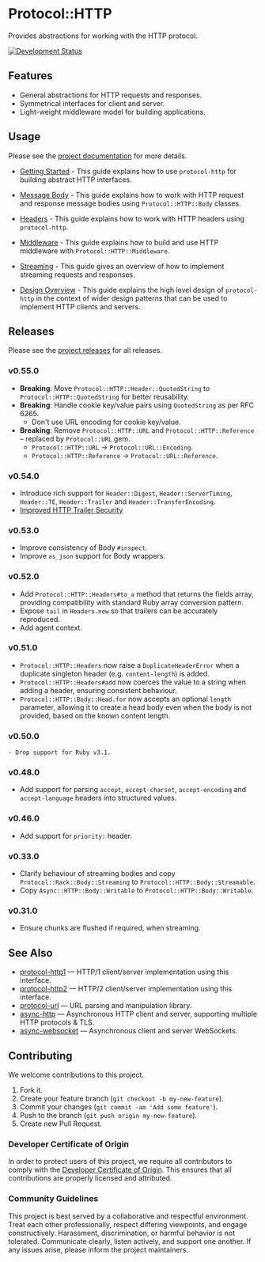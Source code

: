 # Protocol::HTTP

Provides abstractions for working with the HTTP protocol.

[![Development Status](https://github.com/socketry/protocol-http/workflows/Test/badge.svg)](https://github.com/socketry/protocol-http/actions?workflow=Test)

## Features

  - General abstractions for HTTP requests and responses.
  - Symmetrical interfaces for client and server.
  - Light-weight middleware model for building applications.

## Usage

Please see the [project documentation](https://socketry.github.io/protocol-http/) for more details.

  - [Getting Started](https://socketry.github.io/protocol-http/guides/getting-started/index) - This guide explains how to use `protocol-http` for building abstract HTTP interfaces.

  - [Message Body](https://socketry.github.io/protocol-http/guides/message-body/index) - This guide explains how to work with HTTP request and response message bodies using `Protocol::HTTP::Body` classes.

  - [Headers](https://socketry.github.io/protocol-http/guides/headers/index) - This guide explains how to work with HTTP headers using `protocol-http`.

  - [Middleware](https://socketry.github.io/protocol-http/guides/middleware/index) - This guide explains how to build and use HTTP middleware with `Protocol::HTTP::Middleware`.

  - [Streaming](https://socketry.github.io/protocol-http/guides/streaming/index) - This guide gives an overview of how to implement streaming requests and responses.

  - [Design Overview](https://socketry.github.io/protocol-http/guides/design-overview/index) - This guide explains the high level design of `protocol-http` in the context of wider design patterns that can be used to implement HTTP clients and servers.

## Releases

Please see the [project releases](https://socketry.github.io/protocol-http/releases/index) for all releases.

### v0.55.0

  - **Breaking**: Move `Protocol::HTTP::Header::QuotedString` to `Protocol::HTTP::QuotedString` for better reusability.
  - **Breaking**: Handle cookie key/value pairs using `QuotedString` as per RFC 6265.
      - Don't use URL encoding for cookie key/value.
  - **Breaking**: Remove `Protocol::HTTP::URL` and `Protocol::HTTP::Reference` – replaced by `Protocol::URL` gem.
      - `Protocol::HTTP::URL` -\> `Protocol::URL::Encoding`.
      - `Protocol::HTTP::Reference` -\> `Protocol::URL::Reference`.

### v0.54.0

  - Introduce rich support for `Header::Digest`, `Header::ServerTiming`, `Header::TE`, `Header::Trailer` and `Header::TransferEncoding`.
  - [Improved HTTP Trailer Security](https://socketry.github.io/protocol-http/releases/index#improved-http-trailer-security)

### v0.53.0

  - Improve consistency of Body `#inspect`.
  - Improve `as_json` support for Body wrappers.

### v0.52.0

  - Add `Protocol::HTTP::Headers#to_a` method that returns the fields array, providing compatibility with standard Ruby array conversion pattern.
  - Expose `tail` in `Headers.new` so that trailers can be accurately reproduced.
  - Add agent context.

### v0.51.0

  - `Protocol::HTTP::Headers` now raise a `DuplicateHeaderError` when a duplicate singleton header (e.g. `content-length`) is added.
  - `Protocol::HTTP::Headers#add` now coerces the value to a string when adding a header, ensuring consistent behaviour.
  - `Protocol::HTTP::Body::Head.for` now accepts an optional `length` parameter, allowing it to create a head body even when the body is not provided, based on the known content length.

### v0.50.0

    - Drop support for Ruby v3.1.

### v0.48.0

  - Add support for parsing `accept`, `accept-charset`, `accept-encoding` and `accept-language` headers into structured values.

### v0.46.0

  - Add support for `priority:` header.

### v0.33.0

  - Clarify behaviour of streaming bodies and copy `Protocol::Rack::Body::Streaming` to `Protocol::HTTP::Body::Streamable`.
  - Copy `Async::HTTP::Body::Writable` to `Protocol::HTTP::Body::Writable`.

### v0.31.0

  - Ensure chunks are flushed if required, when streaming.

## See Also

  - [protocol-http1](https://github.com/socketry/protocol-http1) — HTTP/1 client/server implementation using this
    interface.
  - [protocol-http2](https://github.com/socketry/protocol-http2) — HTTP/2 client/server implementation using this
    interface.
  - [protocol-url](https://github.com/socketry/protocol-url) — URL parsing and manipulation library.
  - [async-http](https://github.com/socketry/async-http) — Asynchronous HTTP client and server, supporting multiple HTTP
    protocols & TLS.
  - [async-websocket](https://github.com/socketry/async-websocket) — Asynchronous client and server WebSockets.

## Contributing

We welcome contributions to this project.

1.  Fork it.
2.  Create your feature branch (`git checkout -b my-new-feature`).
3.  Commit your changes (`git commit -am 'Add some feature'`).
4.  Push to the branch (`git push origin my-new-feature`).
5.  Create new Pull Request.

### Developer Certificate of Origin

In order to protect users of this project, we require all contributors to comply with the [Developer Certificate of Origin](https://developercertificate.org/). This ensures that all contributions are properly licensed and attributed.

### Community Guidelines

This project is best served by a collaborative and respectful environment. Treat each other professionally, respect differing viewpoints, and engage constructively. Harassment, discrimination, or harmful behavior is not tolerated. Communicate clearly, listen actively, and support one another. If any issues arise, please inform the project maintainers.

